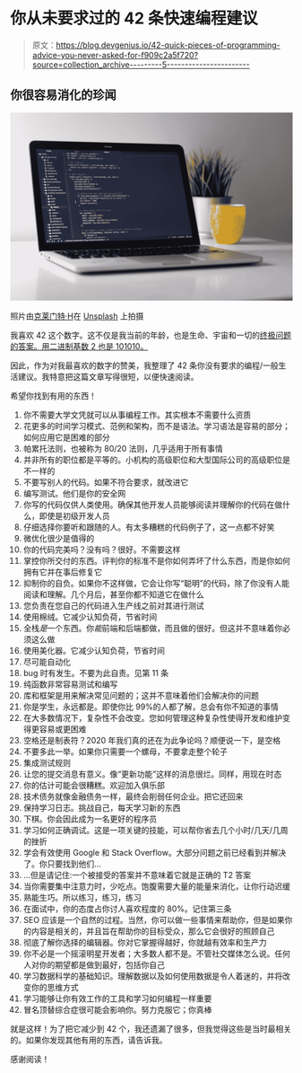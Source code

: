 # 你从未要求过的 42 条快速编程建议

> 原文：<https://blog.devgenius.io/42-quick-pieces-of-programming-advice-you-never-asked-for-f909c2a5f720?source=collection_archive---------5----------------------->

## 你很容易消化的珍闻

![](img/455366768d54d6d5cc9f72e6ab81a3d9.png)

照片由[克莱门特·H](https://unsplash.com/@clemhlrdt?utm_source=medium&utm_medium=referral)在 [Unsplash](https://unsplash.com?utm_source=medium&utm_medium=referral) 上拍摄

我喜欢 42 这个数字。这不仅是我当前的年龄，也是生命、宇宙和一切的[终极问题的答案。用二进制基数 2 也是 101010。](https://en.wikipedia.org/wiki/Phrases_from_The_Hitchhiker%27s_Guide_to_the_Galaxy#Answer_to_the_Ultimate_Question_of_Life,_the_Universe,_and_Everything_(42))

因此，作为对我最喜欢的数字的赞美，我整理了 42 条你没有要求的编程/一般生活建议。我特意把这篇文章写得很短，以便快速阅读。

希望你找到有用的东西！

1.  你不需要大学文凭就可以从事编程工作。其实根本不需要什么资质
2.  花更多的时间学习模式、范例和架构，而不是语法。学习语法是容易的部分；如何应用它是困难的部分
3.  帕累托法则，也被称为 80/20 法则，几乎适用于所有事情
4.  并非所有的职位都是平等的。小机构的高级职位和大型国际公司的高级职位是不一样的
5.  不要写别人的代码。如果不符合要求，就改进它
6.  编写测试。他们是你的安全网
7.  你写的代码仅供人类使用。确保其他开发人员能够阅读并理解你的代码在做什么，即使是初级开发人员
8.  仔细选择你要听和跟随的人。有太多糟糕的代码例子了，这一点都不好笑
9.  微优化很少是值得的
10.  你的代码完美吗？没有吗？很好。不需要这样
11.  掌控你所交付的东西。评判你的标准不是你如何弄坏了什么东西，而是你如何拥有它并在事后修复它
12.  抑制你的自负。如果你不这样做，它会让你写“聪明”的代码，除了你没有人能阅读和理解。几个月后，甚至你都不知道它在做什么
13.  您负责在您自己的代码进入生产线之前对其进行测试
14.  使用棉绒。它减少认知负荷，节省时间
15.  全栈*是*一个东西。你*能*前端和后端都做，而且做的很好。但这并不意味着你必须这么做
16.  使用美化器。它减少认知负荷，节省时间
17.  尽可能自动化
18.  bug 时有发生。不要为此自责。见第 11 条
19.  纯函数非常容易测试和编写
20.  库和框架是用来解决常见问题的；这并不意味着他们会解决你的问题
21.  你是学生，永远都是。即使你比 99%的人都了解，总会有你不知道的事情
22.  在大多数情况下，复杂性不会改变。您如何管理这种复杂性使得开发和维护变得更容易或更困难
23.  空格还是制表符？2020 年我们真的还在为此争论吗？顺便说一下，是空格
24.  不要多此一举。如果你只需要一个螺母，不要拿走整个轮子
25.  集成测试规则
26.  让您的提交消息有意义。像“更新功能”这样的消息很烂。同样，用现在时态
27.  你的估计可能会很糟糕。欢迎加入俱乐部
28.  技术债务就像金融债务一样，最终会削弱任何企业。把它还回来
29.  保持学习日志。挑战自己，每天学习新的东西
30.  下棋。你会因此成为一名更好的程序员
31.  学习如何正确调试。这是一项关键的技能，可以帮你省去几个小时/几天/几周的挫折
32.  学会有效使用 Google 和 Stack Overflow。大部分问题之前已经看到并解决了。你只要找到他们…
33.  …但是请记住:一个被接受的答案并不意味着它就是正确的 T2 答案
34.  当你需要集中注意力时，少吃点。饱腹需要大量的能量来消化，让你行动迟缓
35.  熟能生巧。所以练习，练习，练习
36.  在面试中，你的态度占你讨人喜欢程度的 80%。记住第三条
37.  SEO 应该是一个自然的过程。当然，你可以做一些事情来帮助你，但是如果你的内容是相关的，并且旨在帮助你的目标受众，那么它会很好的照顾自己
38.  彻底了解你选择的编辑器。你对它掌握得越好，你就越有效率和生产力
39.  你不必是一个摇滚明星开发者；大多数人都不是。不管社交媒体怎么说。任何人对你的期望都是做到最好，包括你自己
40.  学习数据科学的基础知识。理解数据以及如何使用数据是令人着迷的，并将改变你的思维方式
41.  学习能够让你有效工作的工具和学习如何编程一样重要
42.  冒名顶替综合症很可能会影响你。努力克服它；你真棒

就是这样！为了把它减少到 42 个，我还遗漏了很多，但我觉得这些是当时最相关的。如果你发现其他有用的东西，请告诉我。

感谢阅读！